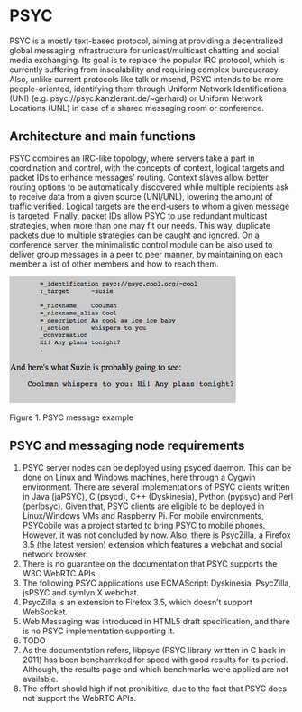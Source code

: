 
# PSYC

PSYC is a mostly text-based protocol, aiming at providing a decentralized global messaging infrastructure for unicast/multicast chatting and social media exchanging.
Its goal is to replace the popular IRC protocol, which is currently suffering from inscalability and requiring complex bureaucracy. Also, unlike current protocols like talk or msend, PSYC intends to be more people-oriented, identifying them through Uniform Network Identifications (UNI) (e.g. psyc://psyc.kanzlerant.de/~gerhard) or Uniform Network Locations (UNL) in case of a shared messaging room or conference.

## Architecture and main functions

PSYC combines an IRC-like topology, where servers take a part in coordination and control, with the concepts of context, logical targets and packet IDs to enhance messages’ routing. Context slaves allow better routing options to be automatically discovered while multiple recipients ask to receive data from a given source (UNI/UNL), lowering the amount of traffic verified. Logical targets are the end-users to whom a given message is targeted. Finally, packet IDs allow PSYC to use redundant multicast strategies, when more than one may fit our needs. This way, duplicate packets due to multiple strategies can be caught and ignored. On a conference server, the minimalistic control module can be also used to deliver group messages in a peer to peer manner, by maintaining on each member a list of other members and how to reach them.

![image](psyc_message.png)

Figure 1. PSYC message example

## PSYC and messaging node requirements

1. PSYC server nodes can be deployed using psyced daemon. This can be done on Linux and Windows machines, here through a Cygwin environment. There are several implementations of PSYC clients written in Java (jaPSYC), C (psycd), C++ (Dyskinesia), Python (pypsyc) and Perl (perlpsyc). Given that, PSYC clients are eligible to be deployed in Linux/Windows VMs and Raspberry Pi. For mobile environments, PSYCobile was a project started to bring PSYC to mobile phones. However, it was not concluded by now. Also, there is PsycZilla, a Firefox 3.5 (the latest version) extension which features a webchat and social network browser.
2. There is no guarantee on the documentation that PSYC supports the W3C WebRTC APIs.
3. The following PSYC applications use ECMAScript: Dyskinesia, PsycZilla, jsPSYC and symlyn X webchat.
4. PsycZilla is an extension to Firefox 3.5, which doesn’t support WebSocket.
5. Web Messaging was introduced in HTML5 draft specification, and there is no PSYC implementation supporting it.
6. TODO
7. As the documentation refers, libpsyc (PSYC library written in C back in 2011) has been benchamrked for speed with good results for its period. Although, the results page and which benchmarks were applied are not available.
8. The effort should high if not prohibitive, due to the fact that PSYC does not support the WebRTC APIs.


